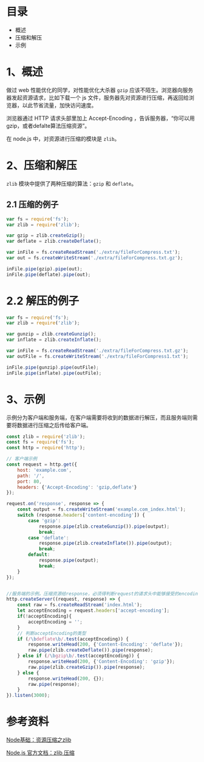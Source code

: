 # 目录

- 概述
- 压缩和解压
- 示例


# 1、概述

做过 web 性能优化的同学，对性能优化大杀器 `gzip` 应该不陌生。浏览器向服务器发起资源请求，比如下载一个 js 文件，服务器先对资源进行压缩，再返回给浏览器，以此节省流量，加快访问速度。

浏览器通过 HTTP 请求头部里加上 Accept-Encoding ，告诉服务器，“你可以用gzip，或者defalte算法压缩资源”。

在 node.js 中，对资源进行压缩的模块是 `zlib`。

# 2、压缩和解压

`zlib` 模块中提供了两种压缩的算法：`gzip` 和 `deflate`。

## 2.1 压缩的例子

```js
var fs = require('fs');
var zlib = require('zlib');

var gzip = zlib.createGzip();
var deflate = zlib.createDeflate();

var inFile = fs.createReadStream('./extra/fileForCompress.txt');
var out = fs.createWriteStream('./extra/fileForCompress.txt.gz');

inFile.pipe(gzip).pipe(out);
inFile.pipe(deflate).pipe(out);
```

# 2.2 解压的例子

```js
var fs = require('fs');
var zlib = require('zlib');

var gunzip = zlib.createGunzip();
var inflate = zlib.createInflate();

var inFile = fs.createReadStream('./extra/fileForCompress.txt.gz');
var outFile = fs.createWriteStream('./extra/fileForCompress1.txt');

inFile.pipe(gunzip).pipe(outFile);
inFile.pipe(inflate).pipe(outFile);
```

# 3、示例

示例分为客户端和服务端，在客户端需要将收到的数据进行解压，而且服务端则需要将数据进行压缩之后传给客户端。

```js
const zlib = require('zlib');
const fs = require('fs');
const http = require('http');

// 客户端示例
const request = http.get({
    host: 'example.com',
    path: '/',
    port: 80,
    headers: {'Accept-Encoding': 'gzip,deflate'}
});

request.on('response', response => {
    const output = fs.createWriteStream('example.com_index.html');
    switch (response.headers['content-encoding']) {
        case 'gzip':
            response.pipe(zlib.createGunzip()).pipe(output);
            break;
        case 'deflate':
            response.pipe(zlib.createInflate()).pipe(output);
            break;
        default:
            response.pipe(output);
            break;
    }
});


//服务端的示例。压缩资源给response，必须得判断request的请求头中能够接受的encoding类型
http.createServer((request, response) => {
    const raw = fs.createReadStream('index.html');
    let acceptEncoding = request.headers['accept-encoding'];
    if(!acceptEncoding){
        acceptEncoding = '';
    }
    // 判断acceptEncoding的类型
    if (/\bdeflate\b/.test(acceptEncoding)) {
        response.writeHead(200, {'Content-Encoding': 'deflate'});
        raw.pipe(zlib.createDeflate()).pipe(response);
    } else if (/\bgzip\b/.test(acceptEncoding)) {
        response.writeHead(200, {'Content-Encoding': 'gzip'});
        raw.pipe(zlib.createGzip()).pipe(response);
    } else {
        response.writeHead(200, {});
        raw.pipe(response);
    }
}).listen(3000);
```

# 参考资料

[Node基础：资源压缩之zlib](https://www.cnblogs.com/chyingp/p/6029054.html)

[Node.js 官方文档：zlib 压缩](http://nodejs.cn/api/zlib.html)